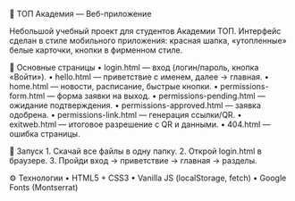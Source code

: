 📘 ТОП Академия — Веб-приложение

Небольшой учебный проект для студентов Академии ТОП. Интерфейс сделан в стиле мобильного приложения: красная шапка, «утопленные» белые карточки, кнопки в фирменном стиле.

📂 Основные страницы
	•	login.html — вход (логин/пароль, кнопка «Войти»).
	•	hello.html — приветствие с именем, далее → главная.
	•	home.html — новости, расписание, быстрые кнопки.
	•	permissions-form.html — форма заявки на выход.
	•	permissions-pending.html — ожидание подтверждения.
	•	permissions-approved.html — заявка одобрена.
	•	permissions-link.html — генерация ссылки/QR.
	•	exitweb.html — итоговое разрешение с QR и данными.
	•	404.html — ошибка страницы.

🚀 Запуск
	1.	Скачай все файлы в одну папку.
	2.	Открой login.html в браузере.
	3.	Пройди вход → приветствие → главная → разделы.

⚙️ Технологии
	•	HTML5 + CSS3
	•	Vanilla JS (localStorage, fetch)
	•	Google Fonts (Montserrat)
